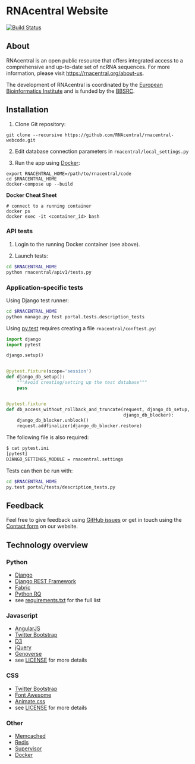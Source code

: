 # RNAcentral Website

[![Build Status](http://jenkins.rnacentral.org/buildStatus/icon?job=Update_test.rnacentral.org)](http://jenkins.rnacentral.org/job/rnacentral_testing/)

## About

RNAcentral is an open public resource that offers integrated access to a comprehensive and up-to-date set of ncRNA sequences. For more information, please visit https://rnacentral.org/about-us.

The development of RNAcentral is coordinated by the
[European Bioinformatics Institute](http://www.ebi.ac.uk) and is funded by the
[BBSRC](http://www.bbsrc.ac.uk).

## Installation

1. Clone Git repository:

  ```
  git clone --recursive https://github.com/RNAcentral/rnacentral-webcode.git
  ```

2. Edit database connection parameters in `rnacentral/local_settings.py`

3. Run the app using [Docker](https://www.docker.com):

  ```
  export RNACENTRAL_HOME=/path/to/rnacentral/code
  cd $RNACENTRAL_HOME
  docker-compose up --build
  ```

**Docker Cheat Sheet**

```
# connect to a running container
docker ps
docker exec -it <container_id> bash
```

### API tests

1. Login to the running Docker container (see above).

1. Launch tests:

  ```sh
  cd $RNACENTRAL_HOME
  python rnacentral/apiv1/tests.py
  ```

### Application-specific tests

Using Django test runner:

```sh
cd $RNACENTRAL_HOME
python manage.py test portal.tests.description_tests
```

Using [py.test](http://docs.pytest.org/en/latest/) requires creating a file `rnacentral/conftest.py`:

```python
import django
import pytest

django.setup()


@pytest.fixture(scope='session')
def django_db_setup():
    """Avoid creating/setting up the test database"""
    pass


@pytest.fixture
def db_access_without_rollback_and_truncate(request, django_db_setup,
                                            django_db_blocker):
    django_db_blocker.unblock()
    request.addfinalizer(django_db_blocker.restore)
```

The following file is also required:

```sh
$ cat pytest.ini
[pytest]
DJANGO_SETTINGS_MODULE = rnacentral.settings
```

Tests can then be run with:

```sh
cd $RNACENTRAL_HOME
py.test portal/tests/description_tests.py
```

## Feedback

Feel free to give feedback using [GitHub issues](https://github.com/RNAcentral/rnacentral-webcode/issues)
or get in touch using the [Contact form](https://rnacentral.org/contact) on our website.

## Technology overview

### Python

* [Django](https://www.djangoproject.com/)
* [Django REST Framework](http://www.django-rest-framework.org/)
* [Fabric](http://www.fabfile.org/)
* [Python RQ](http://python-rq.org/)
* see [requirements.txt](rnacentral/requirements.txt) for the full list

### Javascript

* [AngularJS](https://angularjs.org/)
* [Twitter Bootstrap](http://getbootstrap.com/)
* [D3](http://d3js.org/)
* [jQuery](https://jquery.com/)
* [Genoverse](http://genoverse.org)
* see [LICENSE](LICENSE) for more details

### CSS

* [Twitter Bootstrap](http://getbootstrap.com/)
* [Font Awesome](http://fontawesome.io/)
* [Animate.css](https://daneden.github.io/animate.css/)
* see [LICENSE](LICENSE) for more details

### Other
* [Memcached](http://memcached.org/)
* [Redis](http://redis.io/)
* [Supervisor](http://supervisord.org/)
* [Docker](https://www.docker.com)
